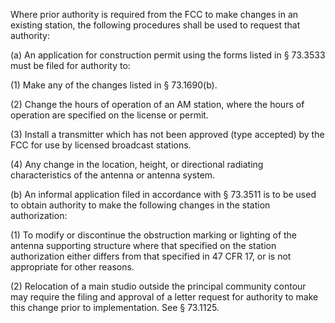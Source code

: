 Where prior authority is required from the FCC to make changes in an existing station, the following procedures shall be used to request that authority:

(a) An application for construction permit using the forms listed in § 73.3533 must be filed for authority to:

(1) Make any of the changes listed in § 73.1690(b).

(2) Change the hours of operation of an AM station, where the hours of operation are specified on the license or permit.

(3) Install a transmitter which has not been approved (type accepted) by the FCC for use by licensed broadcast stations.
              

(4) Any change in the location, height, or directional radiating characteristics of the antenna or antenna system.

(b) An informal application filed in accordance with § 73.3511 is to be used to obtain authority to make the following changes in the station authorization:

(1) To modify or discontinue the obstruction marking or lighting of the antenna supporting structure where that specified on the station authorization either differs from that specified in 47 CFR 17, or is not appropriate for other reasons.

(2) Relocation of a main studio outside the principal community contour may require the filing and approval of a letter request for authority to make this change prior to implementation. See § 73.1125.

